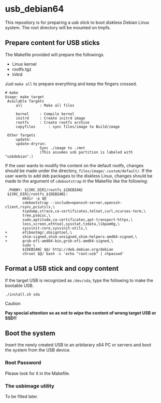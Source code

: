 # usb_debian64

This repository is for preparing a usb stick to boot diskless Debian Linux system.
The root directory will be mounted on tmpfs.

## Prepare content for USB sticks

The Makefile provided will prepare the followings. 

- Linux kernel
- rootfs.tgz
- initrd

Just `make all` to prepare everything and keep the fingers crossed.

```
# make 
Usage: make target 
 Available Targets 
	 all		: Make all files
	 
	 kernel		: Compile kernel
	 initrd		: Create initrd image
	 rootfs		: Create rootfs archive
	 copyfiles		: sync files/image to Build/image
	 
 Other Targets 
	 update:
	 update-dryrun:
		 		Sync ./image to ./mnt
	 			(This assumes usb partition is labeled with "usbdebian".)
```

If the user wants to modify the content on the default rootfs, changes should be made under the directory, `files/image/.custom/default/`.
If the user wants to add deb packages to the diskless Linux, changes should be made to the argument of `cdebootstrap` in the Makefile like the following:

```
 .PHONY: ${SRC_DIR}/rootfs_${DEBIAN}
 ${SRC_DIR}/rootfs_${DEBIAN}:
        mkdir -p $@
        cdebootstrap --include=openssh-server,openssh-client,rsync,pciutils,\
        tcpdump,strace,ca-certificates,telnet,curl,ncurses-term,\
        tree,psmisc,\
        sudo,aptitude,ca-certificates,apt-transport-https,\
        less,screen,ethtool,sysstat,tzdata,libpam0g,\
        sysvinit-core,sysvinit-utils,\
+       efibootmgr,sbsigntool,\
+       shim-signed,shim-unsigned,shim-helpers-amd64-signed,\
+       grub-efi-amd64-bin,grub-efi-amd64-signed,\
        sudo \
        ${DEBIAN} $@/ http://deb.debian.org/debian
        chroot $@/ bash -c 'echo "root:usb" | chpasswd'
```

## Format a USB stick and copy content

If the target USB is recognized as `/dev/sda`, type the following to make the bootable USB.

```
./install.sh sda
```
> [!CAUTION]
> **Pay special attention so as not to wipe the content of wrong target USB or SSD!!**

## Boot the system

Insert the newly created USB to an arbitarary x64 PC or servers and boot the system from the USB device.

### Root Password

Please look for it in the Makefile.

### The usbimage utility

To be filled later.
